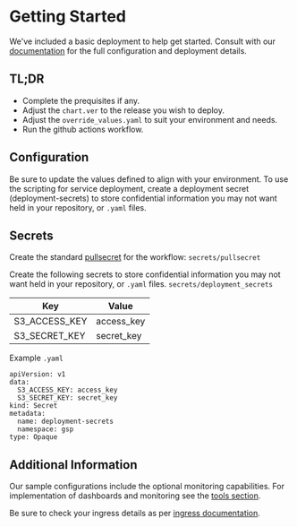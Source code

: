 # Getting Started
We've included a basic deployment to help get started.
Consult with our [documentation](all.docs.genesys.com/PEC-REP/Current/GIMPEGuide/Overview) for the full configuration and deployment details.

## TL;DR
- Complete the prequisites if any.
- Adjust the `chart.ver` to the release you wish to deploy.
- Adjust the `override_values.yaml` to suit your environment and needs.
- Run the github actions workflow.

## Configuration

Be sure to update the values defined to align with your environment.
To use the scripting for service deployment, create a deployment secret (deployment-secrets) to store confidential information you may not want held in your repository, or `.yaml` files. 


## Secrets 
Create the standard [pullsecret](../github-actions#-considerations) for the workflow: 
`secrets/pullsecret`

Create the following secrets to store confidential information you may not want held in your repository, or `.yaml` files. 
`secrets/deployment_secrets`

|Key|Value|
|-|-|
S3_ACCESS_KEY| access_key
S3_SECRET_KEY| secret_key

Example `.yaml`

```
apiVersion: v1
data:
  S3_ACCESS_KEY: access_key
  S3_SECRET_KEY: secret_key
kind: Secret
metadata:
  name: deployment-secrets
  namespace: gsp
type: Opaque
```



## Additional Information

Our sample configurations include the optional monitoring capabilities. For implementation of dashboards and monitoring see the [tools section](/tools).

Be sure to check your ingress details as per [ingress documentation](/doc/ingress.md).
